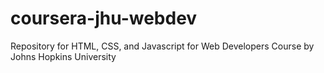 # coursera-jhu-webdev
Repository for HTML, CSS, and Javascript for Web Developers Course by Johns Hopkins University
